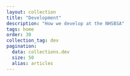 ```yaml
---
layout: collection
title: "Development"
description: "How we develop at the NHSBSA"
tags: home
order: 30
collection_tag: dev
pagination:
  data: collections.dev
  size: 50
  alias: articles
---
```


